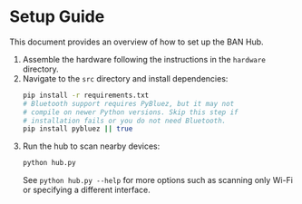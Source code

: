 # Setup Guide

This document provides an overview of how to set up the BAN Hub.

1. Assemble the hardware following the instructions in the `hardware` directory.
2. Navigate to the `src` directory and install dependencies:
   ```bash
   pip install -r requirements.txt
   # Bluetooth support requires PyBluez, but it may not
   # compile on newer Python versions. Skip this step if
   # installation fails or you do not need Bluetooth.
   pip install pybluez || true
   ```
3. Run the hub to scan nearby devices:
   ```bash
   python hub.py
   ```
   See `python hub.py --help` for more options such as scanning only Wi-Fi or
   specifying a different interface.

